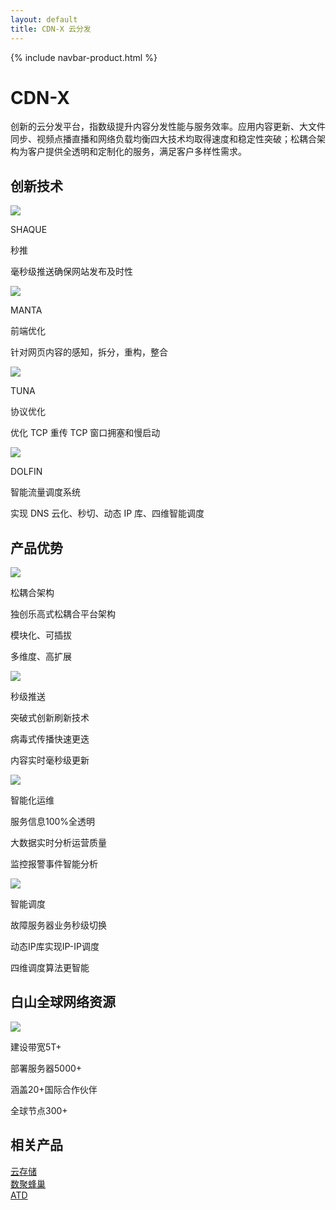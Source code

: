 ```yaml
---
layout: default
title: CDN-X 云分发
---
```


{% include navbar-product.html %}
<div class="cdn-banner technology-banner">
    <div class="technology-banner-info">
        <h1>CDN-X</h1>
        <p>创新的云分发平台，指数级提升内容分发性能与服务效率。应用内容更新、大文件同步、视频点播直播和网络负载均衡四大技术均取得速度和稳定性突破；松耦合架构为客户提供全透明和定制化的服务，满足客户多样性需求。</p>
    </div>
</div>
<div class="cdn-technology container">
    <h2 class="cdn-technology-title">创新技术</h2>
    <div class="col-lg-3 cdn-technology-item">
        <img src="{{ site.baseurl }}/public/image/cdn/cdn-technology-1.png">
        <p class="cdn-technology-item-title">SHAQUE</p>
        <p class="cdn-technology-item-title">秒推</p>
        <p class="cdn-technology-item-info">毫秒级推送确保网站发布及时性</p>
    </div>
    <div class="col-lg-3 cdn-technology-item">
        <img src="{{ site.baseurl }}/public/image/cdn/cdn-technology-2.png">
        <p class="cdn-technology-item-title">MANTA</p>
        <p class="cdn-technology-item-title">前端优化</p>
        <p class="cdn-technology-item-info">针对网页内容的感知，拆分，重构，整合</p>
    </div>
    <div class="col-lg-3 cdn-technology-item">
        <img src="{{ site.baseurl }}/public/image/cdn/cdn-technology-3.png">
        <p class="cdn-technology-item-title">TUNA</p>
        <p class="cdn-technology-item-title">协议优化</p>
        <p class="cdn-technology-item-info">优化 TCP 重传 TCP 窗口拥塞和慢启动</p>
    </div>
    <div class="col-lg-3 cdn-technology-item">
        <img src="{{ site.baseurl }}/public/image/cdn/cdn-technology-4.png">
        <p class="cdn-technology-item-title">DOLFIN</p>
        <p class="cdn-technology-item-title">智能流量调度系统</p>
        <p class="cdn-technology-item-info">实现 DNS 云化、秒切、动态 IP 库、四维智能调度</p>
    </div>
</div>
<div class="product-technology-advantage container">
    <h2 class="product-technology-advantage-title">产品优势</h2>
    <div class="col-lg-3 product-technology-advantage-item">
        <div class="product-technology-advantage-item-imgbox"><img src="{{ site.baseurl }}/public/image/cdn/cdn-advantage-1.png"></div>
        <p class="product-technology-advantage-item-title">松耦合架构</p>
        <p class="product-technology-advantage-item-info">独创乐高式松耦合平台架构</p>
        <p class="product-technology-advantage-item-info">模块化、可插拔</p>
        <p class="product-technology-advantage-item-info">多维度、高扩展</p>
    </div>
    <div class="col-lg-3 product-technology-advantage-item">
        <div class="product-technology-advantage-item-imgbox"><img src="{{ site.baseurl }}/public/image/cdn/cdn-advantage-2.png"></div>
        <p class="product-technology-advantage-item-title">秒级推送</p>
        <p class="product-technology-advantage-item-info">突破式创新刷新技术</p>
        <p class="product-technology-advantage-item-info">病毒式传播快速更迭</p>
        <p class="product-technology-advantage-item-info">内容实时毫秒级更新</p>
    </div>
    <div class="col-lg-3 product-technology-advantage-item">
        <div class="product-technology-advantage-item-imgbox"><img src="{{ site.baseurl }}/public/image/cdn/cdn-advantage-3.png"></div>
        <p class="product-technology-advantage-item-title">智能化运维</p>
        <p class="product-technology-advantage-item-info">服务信息100%全透明</p>
        <p class="product-technology-advantage-item-info">大数据实时分析运营质量</p>
        <p class="product-technology-advantage-item-info">监控报警事件智能分析</p>
    </div>
    <div class="col-lg-3 product-technology-advantage-item">
        <div class="product-technology-advantage-item-imgbox"><img src="{{ site.baseurl }}/public/image/cdn/cdn-advantage-4.png"></div>
        <p class="product-technology-advantage-item-title">智能调度</p>
        <p class="product-technology-advantage-item-info">故障服务器业务秒级切换</p>
        <p class="product-technology-advantage-item-info">动态IP库实现IP-IP调度</p>
        <p class="product-technology-advantage-item-info">四维调度算法更智能</p>
    </div>
</div>
<div class="cdn-network-resource container">
    <h2>白山全球网络资源</h2>
    <img src="{{ site.baseurl }}/public/image/index/product_CDN.png">
    <p class="col-lg-3">建设带宽5T+</p>
    <p class="col-lg-3">部署服务器5000+</p>
    <p class="col-lg-3">涵盖20+国际合作伙伴</p>
    <p class="col-lg-3">全球节点300+</p>
</div>
<div class="relative-product container">
    <h2 class="relative-product-title">相关产品</h2>
    <div class="col-lg-4"><a href="{{ site.baseurl }}{% post_url 2018-04-08-technology-cwn-x %}" class="relative-product-cwn">云存储</a></div>
    <div class="col-lg-4"><a href="{{ site.baseurl }}{% post_url 2018-04-08-technology-fengchao %}" class="relative-product-shujufengchao">数聚蜂巢</a></div>
    <div class="col-lg-4"><a href="{{ site.baseurl }}{% post_url 2018-04-08-technology-atd %}" class="relative-product-atd">ATD</a></div>
</div>
<div class="clean"></div>
